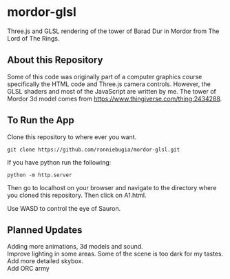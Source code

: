 # mordor-glsl
Three.js and GLSL rendering of the tower of Barad Dur in Mordor from The Lord of The Rings.

## About this Repository

Some of this code was originally part of a computer graphics course specifically the HTML code and Three.js camera controls. 
However, the GLSL shaders and most of the JavaScript are written by me. The tower of Mordor 3d model comes from https://www.thingiverse.com/thing:2434288. 

## To Run the App
Clone this repository to where ever you want.

```
git clone https://github.com/ronniebugia/mordor-glsl.git

```

If you have python run the following:

```
python -m http.server
```

Then go to localhost on your browser and navigate to the directory where you cloned this repository. Then click on A1.html. <br/>

Use WASD to control the eye of Sauron. 

## Planned Updates

Adding more animations, 3d models and sound. <br />
Improve lighting in some areas. Some of the scene is too dark for my tastes. <br />
Add more detailed skybox. <br />
Add ORC army 

